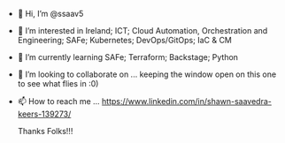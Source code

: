 - 👋 Hi, I’m @ssaav5
- 👀 I’m interested in Ireland; ICT; Cloud Automation, Orchestration and Engineering; SAFe; Kubernetes; DevOps/GitOps; IaC & CM
- 🌱 I’m currently learning SAFe; Terraform; Backstage; Python
- 💞️ I’m looking to collaborate on ... keeping the window open on this one to see what flies in :0)
- 📫 How to reach me ... https://www.linkedin.com/in/shawn-saavedra-keers-139273/

     Thanks Folks!!!